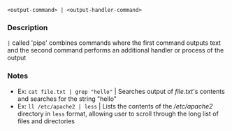 ``<output-command> | <output-handler-command>``

### Description

``|`` called 'pipe' combines commands where the first command outputs text and the second command performs an additional handler or process of the output

### Notes

- Ex: ``cat file.txt | grep "hello"`` | Searches output of *file.txt*'s contents and searches for the string "hello"
- Ex: ``ll /etc/apache2 | less`` | Lists the contents of the */etc/apache2* directory in `less` format, allowing user to scroll through the long list of files and directories